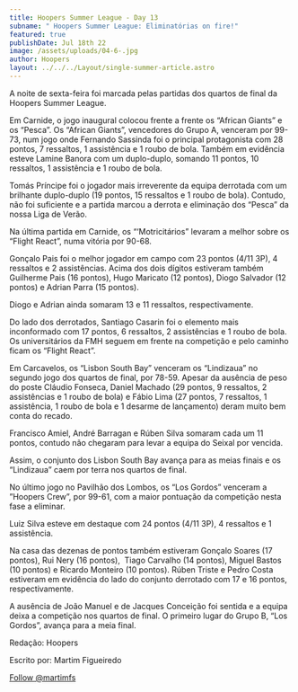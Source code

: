 ```yaml
---
title: Hoopers Summer League - Day 13
subname: " Hoopers Summer League: Eliminatórias on fire!"
featured: true
publishDate: Jul 18th 22
image: /assets/uploads/04-6-.jpg
author: Hoopers
layout: ../../../Layout/single-summer-article.astro
---
```

<!--StartFragment-->

A noite de sexta-feira foi marcada pelas partidas dos quartos de final da Hoopers Summer League.

Em Carnide, o jogo inaugural colocou frente a frente os “African Giants” e os “Pesca”. Os “African Giants”, vencedores do Grupo A, venceram por 99-73, num jogo onde Fernando Sassinda foi o principal protagonista com 28 pontos, 7 ressaltos, 1 assistência e 1 roubo de bola. Também em evidência esteve Lamine Banora com um duplo-duplo, somando 11 pontos, 10 ressaltos, 1 assistência e 1 roubo de bola.

Tomás Príncipe foi o jogador mais irreverente da equipa derrotada com um brilhante duplo-duplo (19 pontos, 15 ressaltos e 1 roubo de bola). Contudo, não foi suficiente e a partida marcou a derrota e eliminação dos “Pesca” da nossa Liga de Verão. 

Na última partida em Carnide, os “‘Motricitários” levaram a melhor sobre os “Flight React”, numa vitória por 90-68.

Gonçalo Pais foi o melhor jogador em campo com 23 pontos (4/11 3P), 4 ressaltos e 2 assistências. Acima dos dois dígitos estiveram também Guilherme Pais (16 pontos), Hugo Maricato (12 pontos), Diogo Salvador (12 pontos) e Adrian Parra (15 pontos). 

Diogo e Adrian ainda somaram 13 e 11 ressaltos, respectivamente. 

Do lado dos derrotados, Santiago Casarin foi o elemento mais inconformado com 17 pontos, 6 ressaltos, 2 assistências e 1 roubo de bola. Os universitários da FMH seguem em frente na competição e pelo caminho ficam os “Flight React”.

Em Carcavelos, os “Lisbon South Bay” venceram os “Lindizaua” no segundo jogo dos quartos de final, por 78-59. Apesar da ausência de peso do poste Cláudio Fonseca, Daniel Machado (29 pontos, 9 ressaltos, 2 assistências e 1 roubo de bola) e Fábio Lima (27 pontos, 7 ressaltos, 1 assistência, 1 roubo de bola e 1 desarme de lançamento) deram muito bem conta do recado. 

Francisco Amiel, André Barragan e Rúben Silva somaram cada um 11 pontos, contudo não chegaram para levar a equipa do Seixal por vencida. 

Assim, o conjunto dos Lisbon South Bay avança para as meias finais e os “Lindizaua” caem por terra nos quartos de final. 

No último jogo no Pavilhão dos Lombos, os “Los Gordos” venceram a ”Hoopers Crew”, por 99-61, com a maior pontuação da competição nesta fase a eliminar. 

Luiz Silva esteve em destaque com 24 pontos (4/11 3P), 4 ressaltos e 1 assistência. 

Na casa das dezenas de pontos também estiveram Gonçalo Soares (17 pontos), Rui Nery (16 pontos),  Tiago Carvalho (14 pontos), Miguel Bastos (10 pontos) e Ricardo Monteiro (10 pontos). Rúben Triste e Pedro Costa estiveram em evidência do lado do conjunto derrotado com 17 e 16 pontos, respectivamente. 

A ausência de João Manuel e de Jacques Conceição foi sentida e a equipa deixa a competição nos quartos de final. O primeiro lugar do Grupo B, “Los Gordos”, avança para a meia final. 

Redação: Hoopers

Escrito por: Martim Figueiredo

<a href="https://twitter.com/martimfs?ref_src=twsrc%5Etfw" class="twitter-follow-button" data-show-count="false">Follow @martimfs</a><script async src="https://platform.twitter.com/widgets.js" charset="utf-8"></script>

<!--EndFragment-->